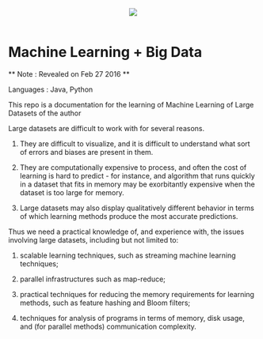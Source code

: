<div align="center">
    <img src="http://aaronleeiv.com/images/logo.png"><br><br>
</div>

# Machine Learning + Big Data
** Note : Revealed on Feb 27 2016 **

Languages : Java, Python

This repo is a documentation for the learning of Machine Learning of Large Datasets of the author

Large datasets are difficult to work with for several reasons.

1. They are difficult to visualize, and it is difficult to understand what sort of errors and biases are present in them. 

2. They are computationally expensive to process, and often the cost of learning is hard to predict - for instance, and algorithm that runs quickly in a dataset that fits in memory may be exorbitantly expensive when the dataset is too large for memory. 

3. Large datasets may also display qualitatively different behavior in terms of which learning methods produce the most accurate predictions. 

Thus we need a practical knowledge of, and experience with, the issues involving large datasets, including but not limited to:

1. scalable learning techniques, such as streaming machine learning techniques;

2. parallel infrastructures such as map-reduce; 

3. practical techniques for reducing the memory requirements for learning methods, such as feature hashing and Bloom filters;

4. techniques for analysis of programs in terms of memory, disk usage, and (for parallel methods) communication complexity.
